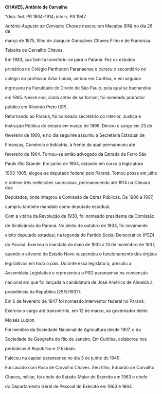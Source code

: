 **CHAVES, Antônio de Carvalho**



\*dep. fed. PR 1904-1914; interv. PR 1947.



*Antônio Augusto de Carvalho Chaves* nasceu em Macaíba (RN) no dia 26 de

março de 1875, filho de Joaquim Gonçalves Chaves Filho e de Francisca

Teixeira de Carvalho Chaves.



Em 1883, sua família transferiu-se para o Paraná. Fez os estudos

primários no Colégio Parthenon Paranaense e cursou o secundário no

colégio do professor Artur Loiola, ambos em Curitiba, e em seguida

ingressou na Faculdade de Direito de São Paulo, pela qual se bacharelou

em 1895. Nesse ano, ainda antes de se formar, foi nomeado promotor

público em Ribeirão Preto (SP).



Retornando ao Paraná, foi nomeado secretário do Interior, Justiça e

Instrução Pública do estado em março de 1896. Deixou o cargo em 25 de

fevereiro de 1900, e no dia seguinte assumiu a Secretaria Estadual de

Finanças, Comércio e Indústria, à frente da qual permaneceu até

fevereiro de 1904. Tornou-se então advogado da Estrada de Ferro São

Paulo-Rio Grande. Em junho de 1904, estando em curso a legislatura

1903-1905, elegeu-se deputado federal pelo Paraná. Tomou posse em julho

e obteve três reeleições sucessivas, permanecendo até 1914 na Câmara doa

Deputados, onde integrou a Comissão de Obras Públicas. De 1906 a 1907,

cumpriu também mandato como deputado estadual.



Com a vitória da Revolução de 1930, foi nomeado presidente da Comissão

de Sindicância do Paraná. No pleito de outubro de 1934, foi novamente

eleito deputado estadual, na legenda do Partido Social Democrático (PSD)

do Paraná. Exerceu o mandato de maio de 1935 a 10 de novembro de 1937,

quando o advento do Estado Novo suspendeu o funcionamento dos órgãos

legislativos em todo o país. Durante essa legislatura, presidiu a

Assembleia Legislativa e representou o PSD paranaense na convenção

nacional em que foi lançada a candidatura de José Américo de Almeida à

presidência da República (25/5/1937).



Em 6 de fevereiro de 1947 foi nomeado interventor federal no Paraná.

Exerceu o cargo até transmiti-lo, em 12 de março, ao governador eleito

Moisés Lupion.



Foi membro da Sociedade Nacional de Agricultura desde 1907, e da

Sociedade de Geografia do Rio de Janeiro. Em Curitiba, colaborou nos

periódicos *A* *República* e *O Estado.*



Faleceu na capital paranaense no dia 3 de junho de 1949.



Foi casado com Rosa de Carvalho Chaves. Seu filho, Eduardo de Carvalho

Chaves, militar, foi chefe do Estado-Maior do Exército em 1963 e chefe

do Departamento Geral de Pessoal do Exército em 1963 e 1964.



